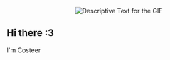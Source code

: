<div align="center">
    <p>
        <img src="[URL_OF_YOUR_GIF.gif](https://media.discordapp.net/attachments/813722092826132502/918630627383861348/Coffe_anim_no_bg_600.gif?ex=67332e30&is=6731dcb0&hm=9d52996a412bb2baaa12ace0769323e2a0ba6257d92d4ed906b33e22c4993605&)" alt="Descriptive Text for the GIF" />
    </p>
</div>

## Hi there :3 
I'm Costeer
